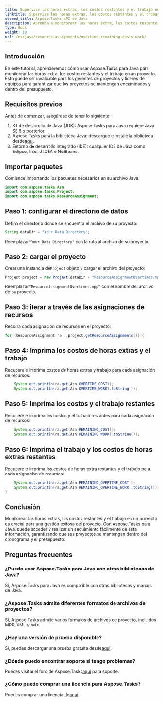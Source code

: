 ```yaml
---
title: Supervise las horas extras, los costos restantes y el trabajo en Aspose.Tasks
linktitle: Supervise las horas extras, los costos restantes y el trabajo en Aspose.Tasks
second_title: Aspose.Tasks API de Java
description: Aprenda a monitorear las horas extra, los costos restantes y trabajar en proyectos Java usando Aspose.Tasks. Pasos sencillos para una gestión eficaz de proyectos.
type: docs
weight: 18
url: /es/java/resource-assignments/overtime-remaining-costs-work/
---
```

## Introducción
En este tutorial, aprenderemos cómo usar Aspose.Tasks para Java para monitorear las horas extra, los costos restantes y el trabajo en un proyecto. Esto puede ser invaluable para los gerentes de proyectos y líderes de equipos para garantizar que los proyectos se mantengan encaminados y dentro del presupuesto.
## Requisitos previos
Antes de comenzar, asegúrese de tener lo siguiente:
1. Kit de desarrollo de Java (JDK): Aspose.Tasks para Java requiere Java SE 6 o posterior.
2.  Aspose.Tasks para la biblioteca Java: descargue e instale la biblioteca desde[aquí](https://releases.aspose.com/tasks/java/).
3. Entorno de desarrollo integrado (IDE): cualquier IDE de Java como Eclipse, IntelliJ IDEA o NetBeans.

## Importar paquetes
Comience importando los paquetes necesarios en su archivo Java:
```java
import com.aspose.tasks.Asn;
import com.aspose.tasks.Project;
import com.aspose.tasks.ResourceAssignment;
```

## Paso 1: configurar el directorio de datos
Defina el directorio donde se encuentra el archivo de su proyecto:
```java
String dataDir = "Your Data Directory";
```
 Reemplazar`"Your Data Directory"` con la ruta al archivo de su proyecto.
## Paso 2: cargar el proyecto
 Crear una instancia de`Project` objeto y cargar el archivo del proyecto:
```java
Project project = new Project(dataDir + "ResourceAssignmentOvertimes.mpp");
```
 Reemplazar`"ResourceAssignmentOvertimes.mpp"` con el nombre del archivo de su proyecto.
## Paso 3: iterar a través de las asignaciones de recursos
Recorra cada asignación de recursos en el proyecto:
```java
for (ResourceAssignment ra : project.getResourceAssignments()) {
```
## Paso 4: Imprima los costos de horas extras y el trabajo
Recupere e imprima costos de horas extras y trabajo para cada asignación de recursos:
```java
    System.out.println(ra.get(Asn.OVERTIME_COST));
    System.out.println(ra.get(Asn.OVERTIME_WORK).toString());
```
## Paso 5: Imprima los costos y el trabajo restantes
Recupere e imprima los costos y el trabajo restantes para cada asignación de recursos:
```java
    System.out.println(ra.get(Asn.REMAINING_COST));
    System.out.println(ra.get(Asn.REMAINING_WORK).toString());
```
## Paso 6: Imprima el trabajo y los costos de horas extras restantes
Recupere e imprima los costos de horas extra restantes y el trabajo para cada asignación de recursos:
```java
    System.out.println(ra.get(Asn.REMAINING_OVERTIME_COST));
    System.out.println(ra.get(Asn.REMAINING_OVERTIME_WORK).toString());
}
```

## Conclusión
Monitorear las horas extras, los costos restantes y el trabajo en un proyecto es crucial para una gestión exitosa del proyecto. Con Aspose.Tasks para Java, puede acceder y realizar un seguimiento fácilmente de esta información, garantizando que sus proyectos se mantengan dentro del cronograma y el presupuesto.
## Preguntas frecuentes
### ¿Puedo usar Aspose.Tasks para Java con otras bibliotecas de Java?
Sí, Aspose.Tasks para Java es compatible con otras bibliotecas y marcos de Java.
### ¿Aspose.Tasks admite diferentes formatos de archivos de proyectos?
Sí, Aspose.Tasks admite varios formatos de archivos de proyecto, incluidos MPP, XML y más.
### ¿Hay una versión de prueba disponible?
 Sí, puedes descargar una prueba gratuita desde[aquí](https://releases.aspose.com/).
### ¿Dónde puedo encontrar soporte si tengo problemas?
 Puedes visitar el foro de Aspose.Tasks[aquí](https://forum.aspose.com/c/tasks/15) para soporte.
### ¿Cómo puedo comprar una licencia para Aspose.Tasks?
 Puedes comprar una licencia de[aquí](https://purchase.aspose.com/buy).